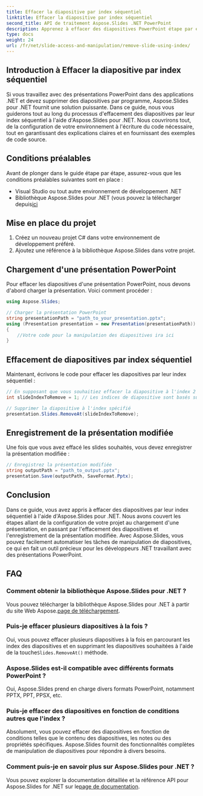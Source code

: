 ```yaml
---
title: Effacer la diapositive par index séquentiel
linktitle: Effacer la diapositive par index séquentiel
second_title: API de traitement Aspose.Slides .NET PowerPoint
description: Apprenez à effacer des diapositives PowerPoint étape par étape à l'aide d'Aspose.Slides pour .NET. Notre guide fournit des instructions claires et un code source complet pour vous aider à supprimer par programme les diapositives par leur index séquentiel.
type: docs
weight: 24
url: /fr/net/slide-access-and-manipulation/remove-slide-using-index/
---
```


## Introduction à Effacer la diapositive par index séquentiel

Si vous travaillez avec des présentations PowerPoint dans des applications .NET et devez supprimer des diapositives par programme, Aspose.Slides pour .NET fournit une solution puissante. Dans ce guide, nous vous guiderons tout au long du processus d'effacement des diapositives par leur index séquentiel à l'aide d'Aspose.Slides pour .NET. Nous couvrirons tout, de la configuration de votre environnement à l'écriture du code nécessaire, tout en garantissant des explications claires et en fournissant des exemples de code source.

## Conditions préalables

Avant de plonger dans le guide étape par étape, assurez-vous que les conditions préalables suivantes sont en place :

- Visual Studio ou tout autre environnement de développement .NET
-  Bibliothèque Aspose.Slides pour .NET (vous pouvez la télécharger depuis[ici](https://releases.aspose.com/slides/net/)

## Mise en place du projet

1. Créez un nouveau projet C# dans votre environnement de développement préféré.
2. Ajoutez une référence à la bibliothèque Aspose.Slides dans votre projet.

## Chargement d'une présentation PowerPoint

Pour effacer les diapositives d'une présentation PowerPoint, nous devons d'abord charger la présentation. Voici comment procéder :

```csharp
using Aspose.Slides;

// Charger la présentation PowerPoint
string presentationPath = "path_to_your_presentation.pptx";
using (Presentation presentation = new Presentation(presentationPath))
{
    //Votre code pour la manipulation des diapositives ira ici
}
```

## Effacement de diapositives par index séquentiel

Maintenant, écrivons le code pour effacer les diapositives par leur index séquentiel :

```csharp
// En supposant que vous souhaitiez effacer la diapositive à l'index 2
int slideIndexToRemove = 1; // Les indices de diapositive sont basés sur 0

// Supprimer la diapositive à l'index spécifié
presentation.Slides.RemoveAt(slideIndexToRemove);
```

## Enregistrement de la présentation modifiée

Une fois que vous avez effacé les slides souhaités, vous devez enregistrer la présentation modifiée :

```csharp
// Enregistrez la présentation modifiée
string outputPath = "path_to_output.pptx";
presentation.Save(outputPath, SaveFormat.Pptx);
```

## Conclusion

Dans ce guide, vous avez appris à effacer des diapositives par leur index séquentiel à l'aide d'Aspose.Slides pour .NET. Nous avons couvert les étapes allant de la configuration de votre projet au chargement d'une présentation, en passant par l'effacement des diapositives et l'enregistrement de la présentation modifiée. Avec Aspose.Slides, vous pouvez facilement automatiser les tâches de manipulation de diapositives, ce qui en fait un outil précieux pour les développeurs .NET travaillant avec des présentations PowerPoint.

## FAQ

### Comment obtenir la bibliothèque Aspose.Slides pour .NET ?

 Vous pouvez télécharger la bibliothèque Aspose.Slides pour .NET à partir du site Web Aspose.[page de téléchargement](https://releases.aspose.com/slides/net/).

### Puis-je effacer plusieurs diapositives à la fois ?

 Oui, vous pouvez effacer plusieurs diapositives à la fois en parcourant les index des diapositives et en supprimant les diapositives souhaitées à l'aide de la touche`Slides.RemoveAt()` méthode.

### Aspose.Slides est-il compatible avec différents formats PowerPoint ?

Oui, Aspose.Slides prend en charge divers formats PowerPoint, notamment PPTX, PPT, PPSX, etc.

### Puis-je effacer des diapositives en fonction de conditions autres que l'index ?

Absolument, vous pouvez effacer des diapositives en fonction de conditions telles que le contenu des diapositives, les notes ou des propriétés spécifiques. Aspose.Slides fournit des fonctionnalités complètes de manipulation de diapositives pour répondre à divers besoins.

### Comment puis-je en savoir plus sur Aspose.Slides pour .NET ?

 Vous pouvez explorer la documentation détaillée et la référence API pour Aspose.Slides for .NET sur le[page de documentation](https://reference.aspose.com/slides/net/).